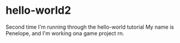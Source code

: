 # hello-world2
Second time I'm running through the hello-world tutorial
My name is Penelope, and I'm working ona game project rn.
